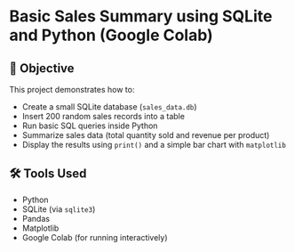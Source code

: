 
# Basic Sales Summary using SQLite and Python (Google Colab)

## 📌 Objective
This project demonstrates how to:
- Create a small SQLite database (`sales_data.db`)
- Insert 200 random sales records into a table
- Run basic SQL queries inside Python
- Summarize sales data (total quantity sold and revenue per product)
- Display the results using `print()` and a simple bar chart with `matplotlib`

## 🛠️ Tools Used
- Python
- SQLite (via `sqlite3`)
- Pandas
- Matplotlib
- Google Colab (for running interactively)


